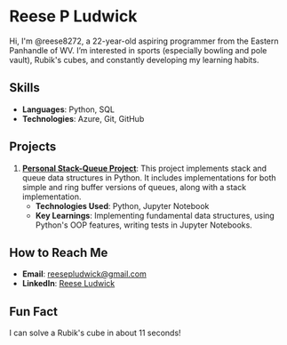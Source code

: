 # Reese P Ludwick

Hi, I'm @reese8272, a 22-year-old aspiring programmer from the Eastern Panhandle of WV. I’m interested in sports (especially bowling and pole vault), Rubik's cubes, and constantly developing my learning habits.

## Skills
- **Languages**: Python, SQL
- **Technologies**: Azure, Git, GitHub

## Projects
1. **[Personal Stack-Queue Project](https://github.com/reese8272/Personal-Stack-Queue-Project)**: This project implements stack and queue data structures in Python. It includes implementations for both simple and ring buffer versions of queues, along with a stack implementation.
   - **Technologies Used**: Python, Jupyter Notebook
   - **Key Learnings**: Implementing fundamental data structures, using Python's OOP features, writing tests in Jupyter Notebooks.

## How to Reach Me
- **Email**: [reesepludwick@gmail.com](mailto:reesepludwick@gmail.com)
- **LinkedIn**: [Reese Ludwick](https://www.linkedin.com/in/reese-ludwick-024333286/)

## Fun Fact
I can solve a Rubik's cube in about 11 seconds!
